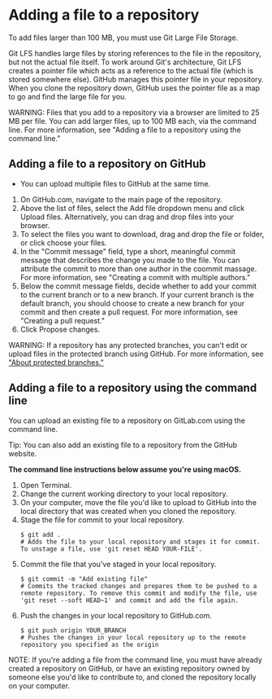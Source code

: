 # Adding a file to a repository

To add files larger than 100 MB, you must use Git Large File Storage.

Git LFS handles large files by storing references to the file in the repository, but not the actual file itself. To work around Git's architecture, Git LFS creates a pointer file which acts as a reference to the actual file (which is stored somewhere else). GitHub manages this pointer file in your repository. When you clone the repository down, GitHub uses the pointer file as a map to go and find the large file for you.


WARNING:
Files that you add to a repository via a browser are limited to 25 MB per file. You can add larger files, up to 100 MB each, via the command line. For more information, see "Adding a file to a repository using the command line."

## Adding a file to a repository on GitHub

- You can upload multiple files to GitHub at the same time.

1. On GitHub.com, navigate to the main page of the repository.
2. Above the list of files, select the Add file dropdown menu and click Upload files. Alternatively, you can drag and drop files into your browser.
3. To select the files you want to download, drag and drop the file or folder, or click choose your files.
4. In the "Commit message" field, type a short, meaningful commit message that describes the change you made to the file. You can attribute the commit to more than one author in the coommit massage. For more information, see "Creating a commit with multiple authors."
5. Below the commit message fields, decide whether to add your commit to the current branch or to a new branch. If your current branch is the default branch, you should choose to create a new branch for your commit and then create a pull request. For more information, see "Creating a pull request."
6. Click Propose changes.

WARNING:
If a repository has any protected branches, you can't edit or upload files in the protected branch using GitHub. For more information, see ["About protected branches."](https://docs.github.com/en/repositories/configuring-branches-and-merges-in-your-repository/managing-protected-branches/about-protected-branches)

## Adding a file to a repository using the command line

You can upload an existing file to a repository on GitLab.com using the command line.

Tip: You can also add an existing file to a repository from the GitHub website.

**The command line instructions below assume you're using macOS.**


1. Open Terminal.
1. Change the current working directory to your local repository.
1. On your computer, move the file you'd like to upload to GitHub into the local directory that was created when you cloned the repository.
1. Stage the file for commit to your local repository.
   ```
   $ git add .
   # Adds the file to your local repository and stages it for commit. To unstage a file, use 'git reset HEAD YOUR-FILE'.
   ```
5. Commit the file that you've staged in your local repository.
   ```
   $ git commit -m "Add existing file"
   # Commits the tracked changes and prepares them to be pushed to a remote repository. To remove this commit and modify the file, use 'git reset --soft HEAD~1' and commit and add the file again.
   ```
6. Push the changes in your local repository to GitHub.com.
   ```
   $ git push origin YOUR_BRANCH
   # Pushes the changes in your local repository up to the remote repository you specified as the origin
   ```

NOTE:
If you're adding a file from the command line, you must have already created a repository on GitHub, or have an existing repository owned by someone else you'd like to contribute to, and cloned the repository locally on your computer.
